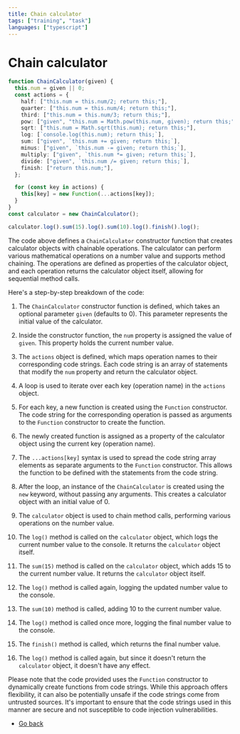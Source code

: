 ```yaml
---
title: Chain calculator
tags: ["training", "task"]
languages: ["typescript"]
---
```


# Chain calculator

```typescript
function ChainCalculator(given) {
  this.num = given || 0;
  const actions = {
    half: ["this.num = this.num/2; return this;"],
    quarter: ["this.num = this.num/4; return this;"],
    third: ["this.num = this.num/3; return this;"],
    pow: ["given", "this.num = Math.pow(this.num, given); return this;"],
    sqrt: ["this.num = Math.sqrt(this.num); return this;"],
    log: [`console.log(this.num); return this;`],
    sum: ["given", `this.num += given; return this;`],
    minus: ["given", `this.num -= given; return this;`],
    multiply: ["given", `this.num *= given; return this;`],
    divide: ["given", `this.num /= given; return this;`],
    finish: ["return this.num;"],
  };

  for (const key in actions) {
    this[key] = new Function(...actions[key]);
  }
}
const calculator = new ChainCalculator();

calculator.log().sum(15).log().sum(10).log().finish().log();
```

The code above defines a `ChainCalculator` constructor function that creates calculator objects with chainable operations. The calculator can perform various mathematical operations on a number value and supports method chaining. The operations are defined as properties of the calculator object, and each operation returns the calculator object itself, allowing for sequential method calls.

Here's a step-by-step breakdown of the code:

1. The `ChainCalculator` constructor function is defined, which takes an optional parameter `given` (defaults to 0). This parameter represents the initial value of the calculator.

2. Inside the constructor function, the `num` property is assigned the value of `given`. This property holds the current number value.

3. The `actions` object is defined, which maps operation names to their corresponding code strings. Each code string is an array of statements that modify the `num` property and return the calculator object.

4. A loop is used to iterate over each key (operation name) in the `actions` object.

5. For each key, a new function is created using the `Function` constructor. The code string for the corresponding operation is passed as arguments to the `Function` constructor to create the function.

6. The newly created function is assigned as a property of the calculator object using the current key (operation name).

7. The `...actions[key]` syntax is used to spread the code string array elements as separate arguments to the `Function` constructor. This allows the function to be defined with the statements from the code string.

8. After the loop, an instance of the `ChainCalculator` is created using the `new` keyword, without passing any arguments. This creates a calculator object with an initial value of 0.

9. The `calculator` object is used to chain method calls, performing various operations on the number value.

10. The `log()` method is called on the `calculator` object, which logs the current number value to the console. It returns the `calculator` object itself.

11. The `sum(15)` method is called on the `calculator` object, which adds 15 to the current number value. It returns the `calculator` object itself.

12. The `log()` method is called again, logging the updated number value to the console.

13. The `sum(10)` method is called, adding 10 to the current number value.

14. The `log()` method is called once more, logging the final number value to the console.

15. The `finish()` method is called, which returns the final number value.

16. The `log()` method is called again, but since it doesn't return the `calculator` object, it doesn't have any effect.

Please note that the code provided uses the `Function` constructor to dynamically create functions from code strings. While this approach offers flexibility, it can also be potentially unsafe if the code strings come from untrusted sources. It's important to ensure that the code strings used in this manner are secure and not susceptible to code injection vulnerabilities.

- [Go back](../readme.md)
